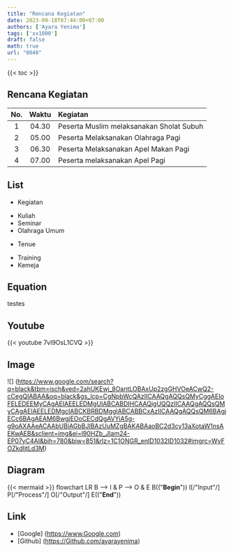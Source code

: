 ```yaml
---
title: "Rencana Kegiatan"
date: 2023-09-18T07:44:00+07:00
authors: ['Ayara Yenima']
tags: ['xx1000']
draft: false
math: true
url: "0048"
---
```

{{< toc >}}

## Rencana Kegiatan
No. | Waktu | Kegiatan
:-: | :-:| :-
1| 04.30 | Peserta Muslim melaksanakan Sholat Subuh
2| 05.00 | Peserta Melaksanakan Olahraga Pagi
3| 06.30 | Peserta Melaksanakan Apel Makan Pagi
4| 07.00 | Peserta melaksanakan Apel Pagi

## List
+ Kegiatan
 - Kuliah
 - Seminar
 - Olahraga Umum
+ Tenue
 - Training
 - Kemeja

## Equation
testes

## Youtube
{{< youtube 7vl9OsL1CVQ >}}

## Image
![]
(https://www.google.com/search?q=black&tbm=isch&ved=2ahUKEwj_8OantLOBAxUp2zgGHVOeACwQ2-cCegQIABAA&oq=black&gs_lcp=CgNpbWcQAzIICAAQgAQQsQMyCggAEIoFELEDEEMyCAgAEIAEELEDMgUIABCABDIHCAAQigUQQzIICAAQgAQQsQMyCAgAEIAEELEDMgcIABCKBRBDMggIABCABBCxAzIICAAQgAQQsQM6BAgjECc6BAgAEAM6BwgjEOoCECdQgAVYiA5g-g9oAXAAeACAAbUBiAGbBJIBAzUuMZgBAKABAaoBC2d3cy13aXotaW1nsAEKwAEB&sclient=img&ei=l90HZb_JIam24-EP07yC4AI&bih=780&biw=851&rlz=1C1ONGR_enID1032ID1032#imgrc=WyFOZkdIjtLd3M)

## Diagram
{{< mermaid >}}
flowchart LR
 B --> I & P --> O & E
 B(("<b>Begin</b>"))
 I[/"Input"/]
 P[/"Process"/]
 O[/"Output"/]
 E(("<b>End</b>"))
 
## Link
+ [Google] (https://www.Google.com)
+ [Github] (https://Github.com/ayarayenima)

